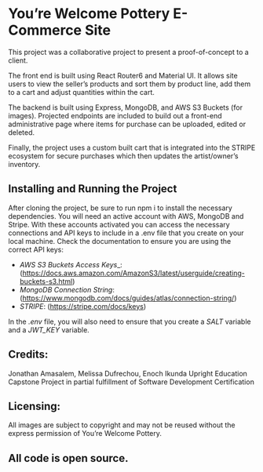 # You’re Welcome Pottery E-Commerce Site
This project was a collaborative project to present a proof-of-concept to a client.

The front end is built using React Router6 and Material UI. It allows site users to view the seller’s products and sort them by product line, add them to a cart and adjust quantities within the cart.

The backend is built using Express, MongoDB, and AWS S3 Buckets (for images). Projected endpoints are included to build out a front-end administrative page where items for purchase can be uploaded, edited or deleted.

Finally, the project uses a custom built cart that is integrated into the STRIPE ecosystem for secure purchases which then updates the artist/owner’s inventory.

Installing and Running the Project
----------------------------------

After cloning the project, be sure to run npm i to install the necessary dependencies. You will need an active account with AWS, MongoDB and Stripe. With these accounts activated you can access the necessary connections and API keys to include in a .env file that you create on your local machine. Check the documentation to ensure you are using the correct API keys:

* _AWS_ _S3_ _Buckets_ _Access_ _Keys__:  (https://docs.aws.amazon.com/AmazonS3/latest/userguide/creating-buckets-s3.html)
* _MongoDB_ _Connection_ _String_: (https://www.mongodb.com/docs/guides/atlas/connection-string/)
* _STRIPE_: (https://stripe.com/docs/keys)

In the *.env* file, you will also need to ensure that you create a *SALT* variable and a *JWT_KEY* variable.

Credits: 
-------

Jonathan Amasalem, Melissa Dufrechou, Enoch Ikunda
Upright Education Capstone Project in partial fulfillment of Software Development Certification 

Licensing:
----

All images are subject to copyright and may not be reused without the express permission of You’re Welcome Pottery.

All code is open source.
-----
